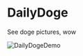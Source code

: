 # DailyDoge
See doge pictures, wow

![DailyDogeDemo](https://media.giphy.com/media/d8p69QlvxDWFfjM9KF/giphy.gif)
